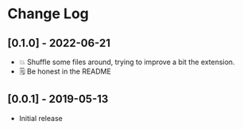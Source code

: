 # Change Log

## [0.1.0] - 2022-06-21

- :boom: Shuffle some files around, trying to improve a bit the extension.
- :spiral_notepad: Be honest in the README

## [0.0.1] - 2019-05-13

- Initial release
